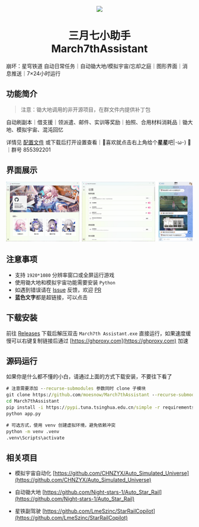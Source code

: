 <p align="center">
    <img src="./assets/logo/March7th.ico">
</p>

<h1 align="center">
三月七小助手<br>
March7thAssistant
</h1>

崩坏：星穹铁道 自动日常任务｜自动锄大地/模拟宇宙/忘却之庭｜图形界面｜消息推送｜7×24小时运行

## 功能简介

> 注意：锄大地调用的非开源项目，在群文件内提供补丁包

自动刷副本｜借支援｜领派遣、邮件、实训等奖励｜拍照、合用材料消耗品｜锄大地、模拟宇宙、混沌回忆

详情见 [配置文件](config.yaml) 或下载后打开设置查看｜🌟喜欢就点击右上角给个**星星**吧|･ω･) 🌟｜群号 855392201

## 界面展示

![README](assets/screenshot/README1.png)

## 注意事项

- 支持 `1920*1080` 分辨率窗口或全屏运行游戏
- 使用锄大地和模拟宇宙功能需要安装 `Python`
- 如遇到错误请在 [Issue](https://github.com/moesnow/March7thAssistant/issues) 反馈，欢迎 [PR](https://github.com/moesnow/March7thAssistant/pulls)
- **蓝色文字**都是超链接，可以点击

<!-- ## 一键运行 -->

## 下载安装

前往 [Releases](https://github.com/moesnow/March7thAssistant/releases) 下载后解压双击 `March7th Assistant.exe` 直接运行，如果速度缓慢可以右键复制链接后通过 [https://ghproxy.com](https://ghproxy.com) 加速

## 源码运行

如果你是什么都不懂的小白，请通过上面的方式下载安装，不要往下看了
<!-- 克隆源代码后，双击 `one-key-run.bat` 会自动安装依赖然后启动 -->

<!-- ### 手动运行 -->

<!-- 以管理员身份打开 `cmd` 或者 `powershell`，使用 `cd` 命令进入项目根目录 -->

```cmd
# 注意需要添加 --recurse-submodules 参数同时 clone 子模块
git clone https://github.com/moesnow/March7thAssistant --recurse-submodules
cd March7thAssistant
pip install -i https://pypi.tuna.tsinghua.edu.cn/simple -r requirements.txt
python app.py
```

```cmd
# 可选方式，使用 venv 创建虚拟环境，避免依赖冲突
python -m venv .venv
.venv\Scripts\activate
```

## 相关项目

- 模拟宇宙自动化 [https://github.com/CHNZYX/Auto_Simulated_Universe](https://github.com/CHNZYX/Auto_Simulated_Universe)

- 自动锄大地 [https://github.com/Night-stars-1/Auto_Star_Rail](https://github.com/Night-stars-1/Auto_Star_Rail)

- 星铁副驾驶 [https://github.com/LmeSzinc/StarRailCopilot](https://github.com/LmeSzinc/StarRailCopilot)